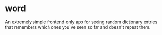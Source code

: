 # word

An extremely simple frontend-only app for seeing random dictionary entries that remembers which ones you've seen so far and doesn't repeat them.
